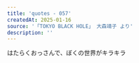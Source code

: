 ```yaml
---
title: 'quotes - 057'
createdAt: 2025-01-16
source: '「TOKYO BLACK HOLE」 大森靖子 より'
description: ''
---
```

はたらくおっさんで、ぼくの世界がキラキラ